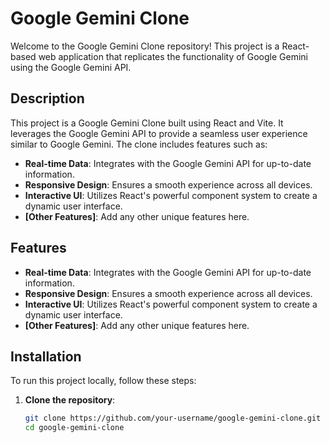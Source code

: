 # Google Gemini Clone

Welcome to the Google Gemini Clone repository! This project is a React-based web application that replicates the functionality of Google Gemini using the Google Gemini API.

## Description

This project is a Google Gemini Clone built using React and Vite. It leverages the Google Gemini API to provide a seamless user experience similar to Google Gemini. The clone includes features such as:

- **Real-time Data**: Integrates with the Google Gemini API for up-to-date information.
- **Responsive Design**: Ensures a smooth experience across all devices.
- **Interactive UI**: Utilizes React's powerful component system to create a dynamic user interface.
- **[Other Features]**: Add any other unique features here.

## Features

- **Real-time Data**: Integrates with the Google Gemini API for up-to-date information.
- **Responsive Design**: Ensures a smooth experience across all devices.
- **Interactive UI**: Utilizes React's powerful component system to create a dynamic user interface.
- **[Other Features]**: Add any other unique features here.

## Installation

To run this project locally, follow these steps:

1. **Clone the repository**:
   ```bash
   git clone https://github.com/your-username/google-gemini-clone.git
   cd google-gemini-clone
